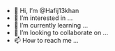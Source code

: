 - 👋 Hi, I’m @Hafij13khan
- 👀 I’m interested in ...
- 🌱 I’m currently learning ...
- 💞️ I’m looking to collaborate on ...
- 📫 How to reach me ...

<!---
Hafij13khan/Hafij13khan is a ✨ special ✨ repository because its `README.md` (this file) appears on your GitHub profile.
You can click the Preview link to take a look at your changes.
--->
